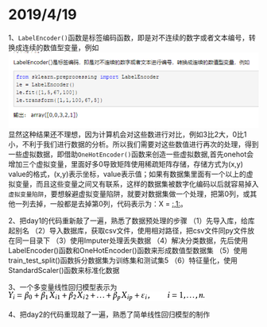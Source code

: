 2019/4/19
===========
1、`LabelEncoder()`函数是标签编码函数，即是对不连续的数字或者文本编号，转换成连续的数值型变量，例如
![image text](https://github.com/guanyang123/100days/blob/master/image/1.4.PNG)  
显然这种结果还不理想，因为计算机会对这些数进行对比，例如3比2大，0比1小，不利于我们进行数据的分析。所以我们需要对这些数值进行再次的处理，得到一些虚拟数据，即借助`OneHotEncoder()`函数来创造一些虚拟数据,首先onehot会增加三个虚拟变量，里面好多0导致矩阵使用稀疏矩阵存储，存储方式为(x,y) value的格式，(x,y)表示坐标，value表示值；如果有数据集里面有一个以上的虚拟变量，而且这些变量之间又有联系，这样的数据集被数字化编码以后就容易掉入`虚拟变量陷阱`，要想躲避虚拟变量陷阱，就要对数据集做一个处理，把第0列，或其他一列去掉，一般都是去掉第0列，代码表示为：X = [:,1:](作用是取出所有行的第一列到最后一列的数据)。

2、把day1的代码重新敲了一遍，熟悉了数据预处理的步骤
（1）先导入库，给库起别名
（2）导入数据库，获取csv文件，使用相对路径，把csv文件同py文件放在同一目录下
（3）使用Imputer处理丢失数据
（4）解决分类数据，先后使用LabelEncoder()函数和OneHotEncoder()函数来形成数值型数据集
（5）使用train_test_split()函数拆分数据集为训练集和测试集5
（6）特征量化，使用StandardScaler()函数来标准化数据

3、一个多变量线性回归模型表示为
![image text](https://github.com/guanyang123/100days/blob/master/image/2.8.jpg)






4、把day2的代码重现敲了一遍，熟悉了简单线性回归模型的制作

 
